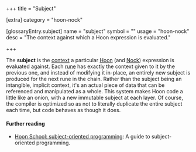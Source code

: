 +++
title = "Subject"

[extra]
category = "hoon-nock"

[glossaryEntry.subject]
name = "subject"
symbol = ""
usage = "hoon-nock"
desc = "The context against which a Hoon expression is evaluated."

+++

The **subject** is the [context](/glossary/context) a particular
[Hoon](/glossary/hoon) (and [Nock](/glossary/nock))
expression is evaluated against. Each [rune](/glossary/rune) has
exactly the context given to it by the previous one, and instead of modifying it
in-place, an entirely new subject is produced for the next rune in the chain.
Rather than the subject being an intangible, implicit context, it's an actual
piece of data that can be referenced and manipulated as a whole. This system
makes Hoon code a little like an onion, with a new immutable subject at each
layer. Of course, the compiler is optimized so as not to literally duplicate the
entire subject each time, but code behaves as though it does.

#### Further reading

- [Hoon School: subject-oriented programming](/courses/hoon-school/O-subject): A guide to
  subject-oriented programming.
